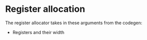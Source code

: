 # Register allocation

The register allocator takes in these arguments from the codegen:

- Registers and their width

